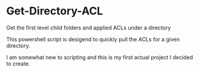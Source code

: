 # Get-Directory-ACL
Get the first level child folders and applied ACLs under a directory

This powershell script is desigend to quickly pull the ACLs for a given directory.

I am somewhat new to scripting and this is my first actual project I decided to create.

